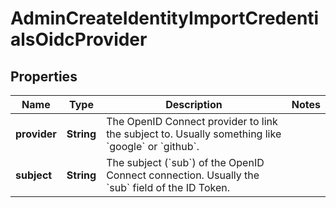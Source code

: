 

# AdminCreateIdentityImportCredentialsOidcProvider


## Properties

Name | Type | Description | Notes
------------ | ------------- | ------------- | -------------
**provider** | **String** | The OpenID Connect provider to link the subject to. Usually something like &#x60;google&#x60; or &#x60;github&#x60;. | 
**subject** | **String** | The subject (&#x60;sub&#x60;) of the OpenID Connect connection. Usually the &#x60;sub&#x60; field of the ID Token. | 




